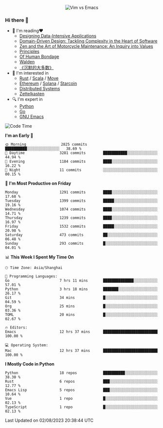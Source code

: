 <p align="center">
    <img src="https://gist.githubusercontent.com/coldnight/e696baffb094e71c96cb302118878eae/raw/40ea5053a6f66cc65f90f437e4173497da225958/banner.gif" alt="Vim vs Emacs" />
</p>

### Hi there 👋

- 📖 I'm reading❤️
    + [Designing Data-Intensive Applications](https://www.oreilly.com/library/view/designing-data-intensive-applications/9781491903063/)
    + [Domain-Driven Design: Tackling Complexity in the Heart of Software](https://www.dddcommunity.org/book/evans_2003/)
    + [Zen and the Art of Motorcycle Maintenance: An Inquiry into Values](https://en.wikipedia.org/wiki/Zen_and_the_Art_of_Motorcycle_Maintenance)
    + [Principles](https://www.principles.com/)
    + [Of Human Bondage](https://en.wikipedia.org/wiki/Of_Human_Bondage)
    + [Walden](https://en.wikipedia.org/wiki/Walden)
    + [《沉默的大多数》](https://en.wikipedia.org/wiki/Silent_majority)
- 🌱 I'm interested in
    + [Rust](https://www.rust-lang.org/) / [Scala](https://www.scala-lang.org/) / [Move](https://github.com/move-language/move/)
    + [Ethereum](https://ethereum.org/en/) / [Solana](https://solana.com/) / [Starcoin](https://github.com/starcoinorg/starcoin)
	+ [Distributed Systems](https://www.linuxzen.com/notes/topics/20200320174417_%E5%88%86%E5%B8%83%E5%BC%8F/)
	+ [Zettelkasten](https://www.linuxzen.com/notes/notes/20220120080920-slip_box/)
- 🔍 I'm expert in
    + [Python](https://www.python.org/)
    + [Go](https://go.dev/)
    + [GNU Emacs](https://www.gnu.org/software/emacs/)

<!--START_SECTION:waka-->
![Code Time](http://img.shields.io/badge/Code%20Time-2%2C268%20hrs%2059%20mins-blue)

**I'm an Early 🐤** 

```text
🌞 Morning                2825 commits        ██████████░░░░░░░░░░░░░░░   38.69 % 
🌆 Daytime                3281 commits        ███████████░░░░░░░░░░░░░░   44.94 % 
🌃 Evening                1184 commits        ████░░░░░░░░░░░░░░░░░░░░░   16.22 % 
🌙 Night                  11 commits          ░░░░░░░░░░░░░░░░░░░░░░░░░   00.15 % 
```
📅 **I'm Most Productive on Friday** 

```text
Monday                   1291 commits        ████░░░░░░░░░░░░░░░░░░░░░   17.68 % 
Tuesday                  1399 commits        █████░░░░░░░░░░░░░░░░░░░░   19.16 % 
Wednesday                1074 commits        ████░░░░░░░░░░░░░░░░░░░░░   14.71 % 
Thursday                 1239 commits        ████░░░░░░░░░░░░░░░░░░░░░   16.97 % 
Friday                   1532 commits        █████░░░░░░░░░░░░░░░░░░░░   20.98 % 
Saturday                 473 commits         ██░░░░░░░░░░░░░░░░░░░░░░░   06.48 % 
Sunday                   293 commits         █░░░░░░░░░░░░░░░░░░░░░░░░   04.01 % 
```


📊 **This Week I Spent My Time On** 

```text
🕑︎ Time Zone: Asia/Shanghai

💬 Programming Languages: 
Go                       7 hrs 11 mins       ██████████████░░░░░░░░░░░   57.01 % 
Python                   3 hrs 18 mins       ███████░░░░░░░░░░░░░░░░░░   26.17 % 
Git                      34 mins             █░░░░░░░░░░░░░░░░░░░░░░░░   04.59 % 
Org                      25 mins             █░░░░░░░░░░░░░░░░░░░░░░░░   03.36 % 
TOML                     20 mins             █░░░░░░░░░░░░░░░░░░░░░░░░   02.67 % 

🔥 Editors: 
Emacs                    12 hrs 37 mins      █████████████████████████   100.00 % 

💻 Operating System: 
Mac                      12 hrs 37 mins      █████████████████████████   100.00 % 
```

**I Mostly Code in Python** 

```text
Python                   18 repos            ██████████░░░░░░░░░░░░░░░   38.30 % 
Rust                     6 repos             ███░░░░░░░░░░░░░░░░░░░░░░   12.77 % 
Emacs Lisp               5 repos             ███░░░░░░░░░░░░░░░░░░░░░░   10.64 % 
Vue                      1 repo              █░░░░░░░░░░░░░░░░░░░░░░░░   02.13 % 
TypeScript               1 repo              █░░░░░░░░░░░░░░░░░░░░░░░░   02.13 % 
```




 Last Updated on 02/08/2023 20:38:44 UTC
<!--END_SECTION:waka-->
